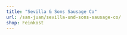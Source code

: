 ```yaml
---
title: "Sevilla & Sons Sausage Co"
url: /san-juan/sevilla-und-sons-sausage-co/
shop: Feinkost
---
```

